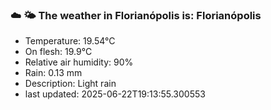 ### ☁️ 🌤️  The weather in Florianópolis is: Florianópolis

- Temperature: 19.54°C
- On flesh: 19.9°C
- Relative air humidity: 90%
- Rain: 0.13 mm
- Description: Light rain
- last updated: 2025-06-22T19:13:55.300553

